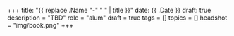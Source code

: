 +++
title: "{{ replace .Name "-" " " | title }}"
date: {{ .Date }}
draft: true
description = "TBD"
role = "alum"
draft = true
tags = []
topics = []
headshot = "img/book.png"
+++
